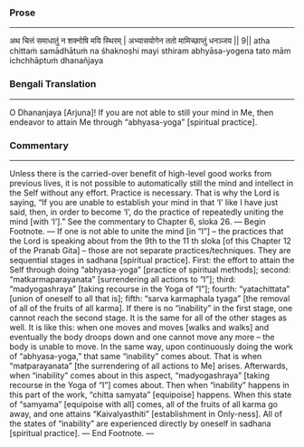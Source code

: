 ### Prose 
 --- 
अथ चित्तं समाधातुं न शक्नोषि मयि स्थिरम् |
अभ्यासयोगेन ततो मामिच्छाप्तुं धनञ्जय || 9||
atha chittaṁ samādhātuṁ na śhaknoṣhi mayi sthiram
abhyāsa-yogena tato mām ichchhāptuṁ dhanañjaya

### Bengali Translation 
 --- 
O Dhananjaya [Arjuna]! If you are not able to still your mind in Me, then endeavor to attain Me through “abhyasa-yoga” [spiritual practice]. 

### Commentary 
 --- 
Unless there is the carried-over benefit of high-level good works from previous lives, it is not possible to automatically still the mind and intellect in the Self without any effort. Practice is necessary. That is why the Lord is saying, “If you are unable to establish your mind in that ‘I’ like I have just said, then, in order to become ‘I’, do the practice of repeatedly uniting the mind [with ‘I’].” See the commentary to Chapter 6, sloka 26. — Begin Footnote. — If one is not able to unite the mind [in “I”] – the practices that the Lord is speaking about from the 9th to the 11 th sloka [of this Chapter 12 of the Pranab Gita] – those are not separate practices/techniques. They are sequential stages in sadhana [spiritual practice]. First: the effort to attain the Self through doing “abhyasa-yoga” [practice of spiritual methods]; second: “matkarmaparayanata” [surrendering all actions to “I”]; third: “madyogashraya” [taking recourse in the Yoga of “I”]; fourth: “yatachittata” [union of oneself to all that is]; fifth: “sarva karmaphala tyaga” [the removal of all of the fruits of all karma]. If there is no “inability” in the first stage, one cannot reach the second stage. It is the same for all of the other stages as well. It is like this: when one moves and moves [walks and walks] and eventually the body droops down and one cannot move any more – the body is unable to move. In the same way, upon continuously doing the work of “abhyasa-yoga,” that same “inability” comes about. That is when “matparayanata” [the surrendering of all actions to Me] arises. Afterwards, when “inability” comes about in this aspect, “madyogashraya” [taking recourse in the Yoga of “I”] comes about. Then when “inability” happens in this part of the work, “chitta samyata” [equipoise] happens. When this state of “samyama” [equipoise with all] comes, all of the fruits of all karma go away, and one attains “Kaivalyasthiti” [establishment in Only-ness]. All of the states of “inability” are experienced directly by oneself in sadhana [spiritual practice]. — End Footnote. —
